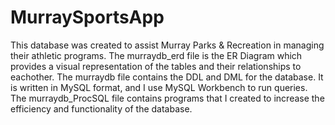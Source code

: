 # MurraySportsApp

This database was created to assist Murray Parks & Recreation in managing their athletic programs. The murraydb_erd file is the ER Diagram which provides a visual representation of the tables and their relationships to eachother. The murraydb file contains the DDL and DML for the database. It is written in MySQL format, and I use MySQL Workbench to run queries. The murraydb_ProcSQL file contains programs that I created to increase the efficiency and functionality of the database. 

